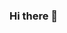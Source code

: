### Hi there 👋

  <table style="margin-left: 1000px;">
  <tr>
    <td>
<img src="./indebx.png" style = "height: 200px; width: auto;">
    </td>
    <td>
- 🔭 I’m currently working on MERN<br>
- 🌱 I’m currently learning JS, C++<br>
- 👯 I’m looking to collaborate on Web Dev<br>
    </td>
  </tr>
</table>
